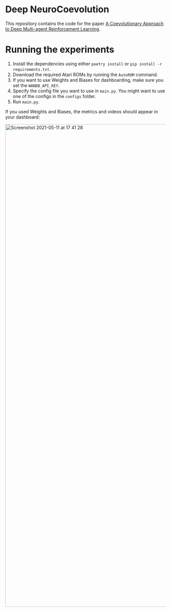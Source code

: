 # Deep NeuroCoevolution
This repository contains the code for the paper [A Coevolutionary Approach to Deep Multi-agent Reinforcement Learning](https://arxiv.org/pdf/2104.05610.pdf).

# Running the experiments

1. Install the dependencies using either `poetry install` or `pip install -r requirements.txt`. 
2. Download the required Atari ROMs by running the `AutoROM` command.
3. If you want to use Weights and Biases for dashboarding, make sure you set the `WANDB_API_KEY`.
4. Specify the config file you want to use in `main.py`. You might want to use one of the configs in the `configs` folder. 
5. Run `main.py`.

If you used Weights and Biases, the metrics and videos should appear in your dashboard:

<img width="1513" alt="Screenshot 2021-05-11 at 17 41 28" src="https://user-images.githubusercontent.com/27863547/117844633-21f20800-b280-11eb-883f-0990ebab8f98.png">

